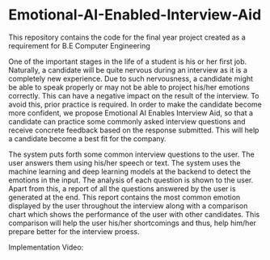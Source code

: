 # Emotional-AI-Enabled-Interview-Aid
This repository contains the code for the final year project created as a requirement for B.E Computer Engineering

One of the important stages in the life of a student is his or her first job. Naturally, a candidate will
be quite nervous during an interview as it is a completely new experience. Due to such nervousness,
a candidate might be able to speak properly or may not be able to project his/her emotions correctly.
This can have a negative impact on the result of the interview. To avoid this, prior practice is
required. In order to make the candidate become more confident, we propose Emotional AI Enables
Interview Aid, so that a candidate can practice some commonly asked interview questions and
receive concrete feedback based on the response submitted. This will help a candidate become a best
fit for the company.


The system puts forth some common interview questions to the user. The user answers them using his/her speech or text. The system uses the machine learning and deep learning models at the backend to detect the emotions in the input. The analysis of each question is shown to the user. Apart from this, a report of all the questions answered by the user is generated at the end. This report contains the most common emotion displayed by the user throughout the interview along with a comparison chart which shows the performance of the user with other candidates. This comparison will help the user his/her shortcomings and thus, help him/her prepare better for the interview proess.

Implementation Video:



